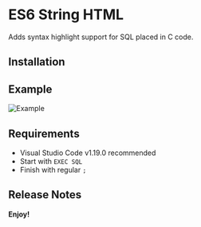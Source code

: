 # ES6 String HTML

Adds syntax highlight support for SQL placed in C code.

## Installation

## Example

![Example](docs/demo.jpg)

## Requirements

* Visual Studio Code v1.19.0 recommended
* Start with `EXEC SQL`
* Finish with regular `;`

## Release Notes

**Enjoy!**
